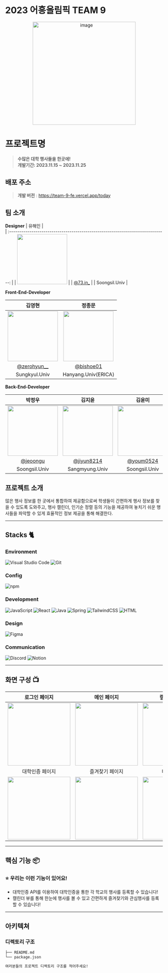 # 2023 어흥올림픽 TEAM 9

<div align="center">
<img width="329" alt="image" src="https://github.com/2023-AHEUNGTHON/Team_1/assets/94633589/f7f60b7b-6a04-41e8-a38f-8cd619fd6e4a">

</div>

# 프로젝트명
> **수많은 대학 행사들을 한곳에!** <br/>
> **개발기간: 2023.11.15 ~ 2023.11.25**

## 배포 주소

> **개발 버전** : https://team-9-fe.vercel.app/today <br>

## 팀 소개

**Designer**
|      유해인       |                                                                                           
| :------------------------------------------------------------------------------: |
|   <img width="160px" src="https://github.com/2023-AHEUNGTHON/Team_1/assets/94633589/f7f60b7b-6a04-41e8-a38f-8cd619fd6e4a" > |
|   [@73.in_](https://www.instagram.com/73.in_/)   |
| Soongsil.Univ  |

**Front-End-Developer**

|      김영현       |          정종문         |                                                                                           
| :------------------------------------------------------------------------------: | :---------------------------------------------------------------------------------------------------------------------------------------------------: |
|   <img width="160px" src="https://github.com/2023-AHEUNGTHON/Team_1/assets/94633589/f7f60b7b-6a04-41e8-a38f-8cd619fd6e4a" > |             <img width="160px" src="https://github.com/2023-AHEUNGTHON/Team_1/assets/94633589/f7f60b7b-6a04-41e8-a38f-8cd619fd6e4a" >    |
|   [@zerohyun__](https://www.instagram.com/zerohyun__/)   |    [@bishoe01](https://www.instagram.com/bishoe01/)  |
| Sungkyul.Univ | Hanyang.Univ(ERICA) |

**Back-End-Developer**


|      박정우      |          김지윤         |          김윤미         |                                                                                                                
| :------------------------------------------------------------------------------: | :---------------------------------------------------------------------------------------------------------------------------------------------------: |:---------------------------------------------------------------------------------------------------------------------------------------------------: |
|   <img width="160px" src="https://github.com/2023-AHEUNGTHON/Team_1/assets/94633589/f7f60b7b-6a04-41e8-a38f-8cd619fd6e4a" > |             <img width="160px" src="https://github.com/2023-AHEUNGTHON/Team_1/assets/94633589/f7f60b7b-6a04-41e8-a38f-8cd619fd6e4a" >    |             <img width="160px" src="https://github.com/2023-AHEUNGTHON/Team_1/assets/94633589/f7f60b7b-6a04-41e8-a38f-8cd619fd6e4a" >    |    
|   [@jeoongu](https://www.instagram.com/jeoongu/)   |    [@jiyun8214](https://www.instagram.com/jiyun8214/)  |    [@youm0524](https://www.instagram.com/youm0524/)  |   
| Soongsil.Univ | Sangmyung.Univ | Soongsil.Univ |


## 프로젝트 소개

많은 행사 정보를 한 곳에서 통합하여 제공함으로써 학생들이 간편하게 행사 정보를 찾을 수 있도록 도와주고, 행사 캘린더, 인기순 정렬 등의 기능을 제공하여 놓치기 쉬운 행사들을 파악할 수 있게 효율적인 정보 제공을 통해 해결한다.

---

## Stacks 🐈

### Environment
![Visual Studio Code](https://img.shields.io/badge/Visual%20Studio%20Code-007ACC?style=for-the-badge&logo=Visual%20Studio%20Code&logoColor=white)
![Git](https://img.shields.io/badge/Git-F05032?style=for-the-badge&logo=Git&logoColor=white)        

### Config
![npm](https://img.shields.io/badge/npm-CB3837?style=for-the-badge&logo=npm&logoColor=white)        

### Development
![JavaScript](https://img.shields.io/badge/JavaScript-F7DF1E?style=for-the-badge&logo=Javascript&logoColor=white)
![React](https://img.shields.io/badge/React-20232A?style=for-the-badge&logo=react&logoColor=61DAFB)
![Java](https://img.shields.io/badge/Java-ED8B00?style=for-the-badge&logo=java&logoColor=white)
![Spring](https://img.shields.io/badge/Spring-6DB33F?style=for-the-badge&logo=spring&logoColor=white)
![TailwindCSS](https://img.shields.io/badge/TailwindCSS-38B2AC?style=for-the-badge&logo=tailwind-css&logoColor=white)
![HTML](https://img.shields.io/badge/HTML-E34F26?style=for-the-badge&logo=html5&logoColor=white)
### Design
![Figma](https://img.shields.io/badge/figma-%23F24E1E?style=for-the-badge&logo=figma&logoColor=white)

### Communication
![Discord](https://img.shields.io/badge/Discord-7289DA?style=for-the-badge&logo=discord&logoColor=white)
![Notion](https://img.shields.io/badge/Notion-000000?style=for-the-badge&logo=Notion&logoColor=white)

---
## 화면 구성 📺
| 로그인 페이지  |  메인 페이지   | 캘린더 페이지 | 
| :-------------------------------------------: | :------------: | :------------: | 
|  <img width="200px" src="https://github.com/zerohyun00/TodayMohang-/assets/113604373/34dfafa0-963f-4c22-8e18-557a88465ab0"> | <img width="200px" src="https://github.com/zerohyun00/TodayMohang-/assets/113604373/fcf2a17c-f5ec-4e08-a1e0-3bd23e9eefff"> | <img width="200px" src="https://github.com/zerohyun00/TodayMohang-/assets/113604373/23ec042b-0763-4b2f-ab63-3fcc01d87f67">  
| 대학인증 페이지   |  즐겨찾기 페이지   | 마이 페이지 | 나의 행사 |
| <img width="200px" src="https://github.com/zerohyun00/TodayMohang-/assets/113604373/facc12c4-7496-4ab1-9ac1-013db1341cca"> | <img width="200px" src="https://github.com/zerohyun00/TodayMohang-/assets/113604373/bc2276c4-1b11-4c11-8c08-7bd379b7ec5d"> | <img width="200px" src="https://github.com/zerohyun00/TodayMohang-/assets/113604373/f1892aaf-5d32-40c7-bba5-8861f241a604"> | <img width="200px" src="https://github.com/zerohyun00/TodayMohang-/assets/113604373/1f14bd90-7cb4-4341-9e79-59d01be597b5"> |

---
## 핵심 기능 📦

### ⭐️ 우리는 이런 기능이 있어요!
- 대학인증 API를 이용하여 대학인증을 통한 각 학교의 행사를 등록할 수 있습니다!
- 캘린더 뷰를 통해 한눈에 행사를 볼 수 있고 간편하게 즐겨찾기와 관심행사를 등록할 수 있습니다!

---
## 아키텍쳐


### 디렉토리 구조
```bash
├── README.md
└── package.json

여러분들의 프로젝트 디렉토리 구조를 적어주세요!

```

